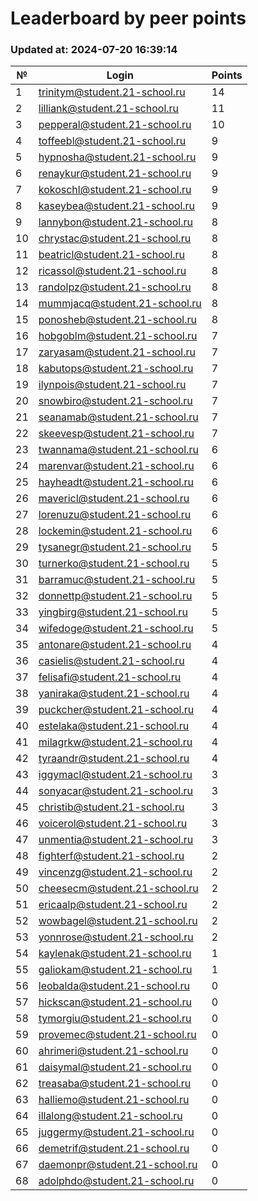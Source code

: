 # Leaderboard by peer points

### Updated at: 2024-07-20 16:39:14

| № | Login | Points |
|---|-------|--------|
|1|trinitym@student.21-school.ru|14|
|2|lilliank@student.21-school.ru|11|
|3|pepperal@student.21-school.ru|10|
|4|toffeebl@student.21-school.ru|9|
|5|hypnosha@student.21-school.ru|9|
|6|renaykur@student.21-school.ru|9|
|7|kokoschl@student.21-school.ru|9|
|8|kaseybea@student.21-school.ru|9|
|9|lannybon@student.21-school.ru|8|
|10|chrystac@student.21-school.ru|8|
|11|beatricl@student.21-school.ru|8|
|12|ricassol@student.21-school.ru|8|
|13|randolpz@student.21-school.ru|8|
|14|mummjacq@student.21-school.ru|8|
|15|ponosheb@student.21-school.ru|8|
|16|hobgoblm@student.21-school.ru|7|
|17|zaryasam@student.21-school.ru|7|
|18|kabutops@student.21-school.ru|7|
|19|ilynpois@student.21-school.ru|7|
|20|snowbiro@student.21-school.ru|7|
|21|seanamab@student.21-school.ru|7|
|22|skeevesp@student.21-school.ru|7|
|23|twannama@student.21-school.ru|6|
|24|marenvar@student.21-school.ru|6|
|25|hayheadt@student.21-school.ru|6|
|26|mavericl@student.21-school.ru|6|
|27|lorenuzu@student.21-school.ru|6|
|28|lockemin@student.21-school.ru|6|
|29|tysanegr@student.21-school.ru|5|
|30|turnerko@student.21-school.ru|5|
|31|barramuc@student.21-school.ru|5|
|32|donnettp@student.21-school.ru|5|
|33|yingbirg@student.21-school.ru|5|
|34|wifedoge@student.21-school.ru|5|
|35|antonare@student.21-school.ru|4|
|36|casielis@student.21-school.ru|4|
|37|felisafi@student.21-school.ru|4|
|38|yaniraka@student.21-school.ru|4|
|39|puckcher@student.21-school.ru|4|
|40|estelaka@student.21-school.ru|4|
|41|milagrkw@student.21-school.ru|4|
|42|tyraandr@student.21-school.ru|4|
|43|iggymacl@student.21-school.ru|3|
|44|sonyacar@student.21-school.ru|3|
|45|christib@student.21-school.ru|3|
|46|voicerol@student.21-school.ru|3|
|47|unmentia@student.21-school.ru|3|
|48|fighterf@student.21-school.ru|2|
|49|vincenzg@student.21-school.ru|2|
|50|cheesecm@student.21-school.ru|2|
|51|ericaalp@student.21-school.ru|2|
|52|wowbagel@student.21-school.ru|2|
|53|yonnrose@student.21-school.ru|2|
|54|kaylenak@student.21-school.ru|1|
|55|galiokam@student.21-school.ru|1|
|56|leobalda@student.21-school.ru|0|
|57|hickscan@student.21-school.ru|0|
|58|tymorgiu@student.21-school.ru|0|
|59|provemec@student.21-school.ru|0|
|60|ahrimeri@student.21-school.ru|0|
|61|daisymal@student.21-school.ru|0|
|62|treasaba@student.21-school.ru|0|
|63|halliemo@student.21-school.ru|0|
|64|illalong@student.21-school.ru|0|
|65|juggermy@student.21-school.ru|0|
|66|demetrif@student.21-school.ru|0|
|67|daemonpr@student.21-school.ru|0|
|68|adolphdo@student.21-school.ru|0|


